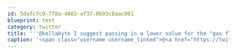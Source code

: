 ```yaml
---
id: 5dafcfc9-778a-4083-af37-0b93c8aac081
blueprint: text
category: twitter
title: '''@kellabyte I suggest passing in a lower value for the "gas flow" parameter net time.'
caption: '<span class="username username_linked">@<a href="https://twitter.com/kellabyte" title="Kelly Sommers">kellabyte</a></span> I suggest passing in a lower value for the "gas flow" parameter net time.'
---
```

